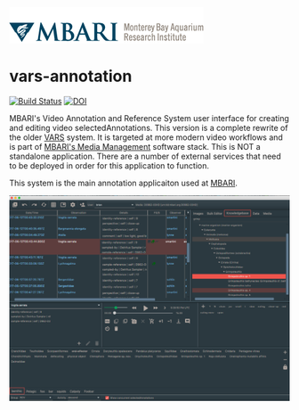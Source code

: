 ![MBARI logo](src/site/resources/images/mbari-logo.png)

# vars-annotation

[![Build Status](https://travis-ci.org/mbari-media-management/vars-annotation.svg?branch=master)](https://travis-ci.org/mbari-media-management/vars-annotation)  [![DOI](https://zenodo.org/badge/90881605.svg)](https://zenodo.org/badge/latestdoi/90881605)

MBARI's Video Annotation and Reference System user interface for creating and editing video selectedAnnotations. This version is a complete rewrite of the older [VARS](https://hohonuuli.github.io/vars/) system. It is targeted at more modern video workflows and is part of [MBARI's Media Management](https://mbari-media-management.github.io/) software stack. This is NOT a standalone application. There are a number of external services that need to be deployed in order for this application to function.

This system is the main annotation applicaiton used at [MBARI](https://www.mbari.org).


![VARS Annotation](src/site/resources/images/vars-annotation.png)
